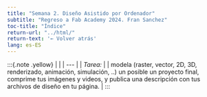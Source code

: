 ```yaml
---
title: "Semana 2. Diseño Asistido por Ordenador"
subtitle: "Regreso a Fab Academy 2024. Fran Sanchez"
toc-title: "Índice"
return-url: "../html/"
return-text: '← Volver atrás'
lang: es-ES
---
```

:::{.note .yellow}
|     |
| --- |
| *Tarea:* |
| modela (raster, vector, 2D, 3D, renderizado, animación, simulación, ..) un posible un proyecto final, comprime tus imágenes y videos, y publica una descripción con tus archivos de diseño en tu página.  |
:::

